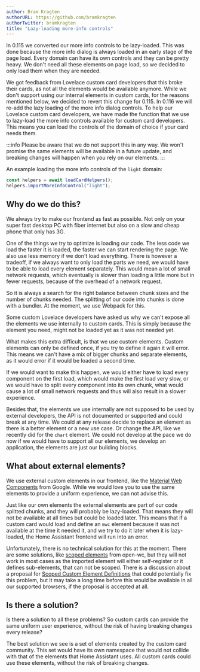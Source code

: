 ```yaml
---
author: Bram Kragten
authorURL: https://github.com/bramkragten
authorTwitter: bramkragten
title: "Lazy-loading more-info controls"
---
```


In 0.115 we converted our more info controls to be lazy-loaded. This was done because the more info dialog is always loaded in an early stage of the page load. Every domain can have its own controls and they can be pretty heavy. We don't need all these elements on page load, so we decided to only load them when they are needed.

We got feedback from Lovelace custom card developers that this broke their cards, as not all the elements would be available anymore. While we don't support using our internal elements in custom cards, for the reasons mentioned below, we decided to revert this change for 0.115.
In 0.116 we will re-add the lazy loading of the more info dialog controls. To help our Lovelace custom card developers, we have made the function that we use to lazy-load the more info controls available for custom card developers.
This means you can load the controls of the domain of choice if your card needs them.

:::info
Please be aware that we do not support this in any way. We won't promise the same elements will be available in a future update, and breaking changes will happen when you rely on our elements.
:::

An example loading the more info controls of the `light` domain:
```js
const helpers = await loadCardHelpers();
helpers.importMoreInfoControl("light");
```

## Why do we do this?

We always try to make our frontend as fast as possible. Not only on your super fast desktop PC with fiber internet but also on a slow and cheap phone that only has 3G.

One of the things we try to optimize is loading our code. The less code we load the faster it is loaded, the faster we can start rendering the page. We also use less memory if we don't load everything.
There is however a tradeoff, if we always want to only load the parts we need, we would have to be able to load every element separately. This would mean a lot of small network requests, which eventually is slower than loading a little more but in fewer requests, because of the overhead of a network request.

So it is always a search for the right balance between chunk sizes and the number of chunks needed. The splitting of our code into chunks is done with a bundler. At the moment, we use Webpack for this.

Some custom Lovelace developers have asked us why we can't expose all the elements we use internally to custom cards. This is simply because the element you need, might not be loaded yet as it was not needed yet.

What makes this extra difficult, is that we use custom elements. Custom elements can only be defined once, if you try to define it again it will error. This means we can't have a mix of bigger chunks and separate elements, as it would error if it would be loaded a second time.

If we would want to make this happen, we would either have to load every component on the first load, which would make the first load very slow, or we would have to split every component into its own chunk, what would cause a lot of small network requests and thus will also result in a slower experience.

Besides that, the elements we use internally are not supposed to be used by external developers, the API is not documented or supported and could break at any time. We could at any release decide to replace an element as there is a better element or a new use case. Or change the API, like we recently did for the `chart` element. We could not develop at the pace we do now if we would have to support all our elements, we develop an application, the elements are just our building blocks.

## What about external elements?

We use external custom elements in our frontend, like the [Material Web Components](https://github.com/material-components/material-components-web-components) from Google. While we would love you to use the same elements to provide a uniform experience, we can not advise this.

Just like our own elements the external elements are part of our code splitted chunks, and they will probably be lazy-loaded. That means they will not be available at all times but could be loaded later.
This means that if a custom card would load and define an `mwc` element because it was not available at the time it needed it, and we try to do it later when it is lazy-loaded, the Home Assistant frontend will run into an error.

Unfortunately, there is no technical solution for this at the moment. There are some solutions, like [scoped elements](https://open-wc.org/docs/development/scoped-elements/) from open-wc, but they will not work in most cases as the imported element will either self-register or it defines sub-elements, that can not be scoped.
There is a discussion about a proposal for [Scoped Custom Element Definitions](https://github.com/w3c/webcomponents/issues/716) that could potentially fix this problem, but it may take a long time before this would be available in all our supported browsers, if the proposal is accepted at all.

## Is there a solution?

Is there a solution to all these problems? So custom cards can provide the same uniform user experience, without the risk of having breaking changes every release?

The best solution we see is a set of elements created by the custom card community. This set would have its own namespace that would not collide with that of the elements that Home Assistant uses. All custom cards could use these elements, without the risk of breaking changes.
